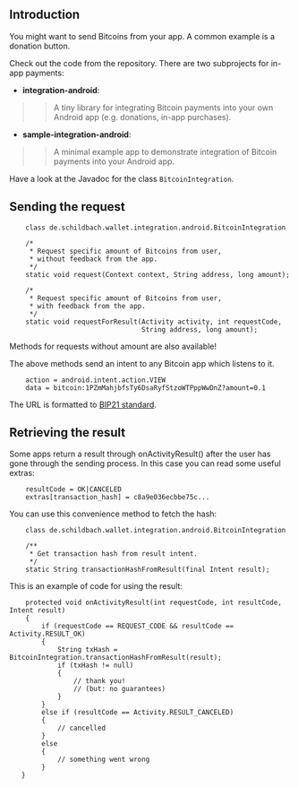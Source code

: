 ## Introduction ##

You might want to send Bitcoins from your app. A common example is a donation button.

Check out the code from the repository. There are two subprojects for in-app payments:

  * **integration-android**:
> > A tiny library for integrating Bitcoin payments into your own Android app
> > (e.g. donations, in-app purchases).
  * **sample-integration-android**:
> > A minimal example app to demonstrate integration of Bitcoin payments into
> > your Android app.

Have a look at the Javadoc for the class `BitcoinIntegration`.

## Sending the request ##

```
    class de.schildbach.wallet.integration.android.BitcoinIntegration

    /*
     * Request specific amount of Bitcoins from user,
     * without feedback from the app.
     */
    static void request(Context context, String address, long amount);

    /*
     * Request specific amount of Bitcoins from user,
     * with feedback from the app.
     */    
    static void requestForResult(Activity activity, int requestCode,
                                 String address, long amount);
```

Methods for requests without amount are also available!

The above methods send an intent to any Bitcoin app which listens to it.

```
    action = android.intent.action.VIEW
    data = bitcoin:1PZmMahjbfsTy6DsaRyfStzoWTPppWwDnZ?amount=0.1
```

The URL is formatted to [BIP21 standard](https://en.bitcoin.it/wiki/BIP_0021).

## Retrieving the result ##

Some apps return a result through onActivityResult() after the user has gone through the sending process. In this case you can read some useful extras:

```
    resultCode = OK|CANCELED
    extras[transaction_hash] = c8a9e036ecbbe75c...
```

You can use this convenience method to fetch the hash:

```
    class de.schildbach.wallet.integration.android.BitcoinIntegration

    /**
     * Get transaction hash from result intent.
     */
    static String transactionHashFromResult(final Intent result);
```

This is an example of code for using the result:

```
    protected void onActivityResult(int requestCode, int resultCode, Intent result)
    {
        if (requestCode == REQUEST_CODE && resultCode == Activity.RESULT_OK)
        {
            String txHash = BitcoinIntegration.transactionHashFromResult(result);
            if (txHash != null)
            {
                // thank you!
                // (but: no guarantees)
            }
        }
        else if (resultCode == Activity.RESULT_CANCELED)
        {
            // cancelled
        }
        else
        {
            // something went wrong
        }
   }
```